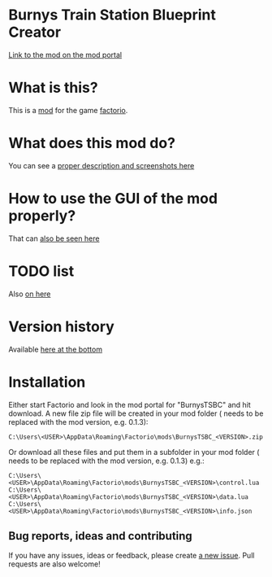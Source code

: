 # Burnys Train Station Blueprint Creator
[Link to the mod on the mod portal](https://mods.factorio.com/mod/BurnysTSBC)

# What is this?
This is a [mod](https://mods.factorio.com/) for the game [factorio](https://factorio.com/).

# What does this mod do?
You can see a [proper description and screenshots here](https://mods.factorio.com/mod/BurnysTSBC)

# How to use the GUI of the mod properly?
That can [also be seen here](https://mods.factorio.com/mod/BurnysTSBC)

# TODO list
Also [on here](https://mods.factorio.com/mod/BurnysTSBC)

# Version history
Available [here at the bottom](https://mods.factorio.com/mod/BurnysTSBC)

# Installation
Either start Factorio and look in the mod portal for "BurnysTSBC" and hit download.
A new file zip file will be created in your mod folder (<VERSION> needs to be replaced with the mod version, e.g. 0.1.3):
```
C:\Users\<USER>\AppData\Roaming\Factorio\mods\BurnysTSBC_<VERSION>.zip
```

Or download all these files and put them in a subfolder in your mod folder (<VERSION> needs to be replaced with the mod version, e.g. 0.1.3)
e.g.:
```
C:\Users\<USER>\AppData\Roaming\Factorio\mods\BurnysTSBC_<VERSION>\control.lua
C:\Users\<USER>\AppData\Roaming\Factorio\mods\BurnysTSBC_<VERSION>\data.lua
C:\Users\<USER>\AppData\Roaming\Factorio\mods\BurnysTSBC_<VERSION>\info.json
```

## Bug reports, ideas and contributing
If you have any issues, ideas or feedback, please create [a new issue](https://github.com/BurnySc2/BurnysTSBC/issues/new). Pull requests are also welcome!
